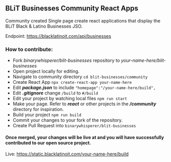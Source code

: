 ## BLiT Businesses Community React Apps
Community created Single page create react applications that display the BLiT Black & Latino Businesses JSO.

Endpoint: https://blacklatinoit.com/api/businesses

### How to contribute:

- Fork _binarywhisperer/blit-businesses_ repository to _your-name-here/blit-businesses_
- Open project locally for editing.
- Navigate to community directory `cd blit-businesses/community`
- Create React App `npx create-react-app your-name-here`
- Edit ***package.json*** to include `"homepage":"/your-name-here/build",` 
- Edit ***.gitignore*** change `/build` to `#/build`
- Edit your project  by watching local files `npm run start`
- Make your page. Refer to ***react*** or other projects in the ***/community*** directory for inspiration.
- Build your project `npm run build`
- Commit your changes to your fork of the repository.
- Create Pull Request into `binarywhisperer/blit-businesses`

#### Once merged, your changes will be live at and you will have successfully contributed to our open source project.

Live: https://static.blacklatinoit.com/your-name-here/build